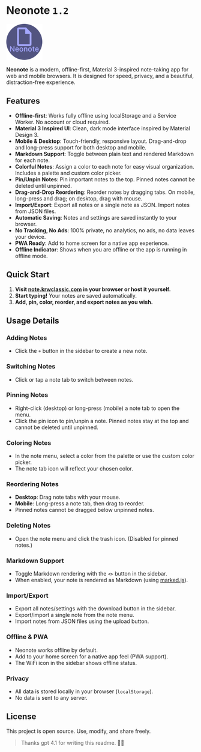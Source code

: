 # Neonote `1.2`

<a href="https://note.krwclassic.com"><img src="neonote.svg" alt="Neonote logo" width="96" height="96"></a>

**Neonote** is a modern, offline-first, Material 3-inspired note-taking app for web and mobile browsers. It is designed for speed, privacy, and a beautiful, distraction-free experience.

## Features

- **Offline-first**: Works fully offline using localStorage and a Service Worker. No account or cloud required.
- **Material 3 Inspired UI**: Clean, dark mode interface inspired by Material Design 3.
- **Mobile & Desktop**: Touch-friendly, responsive layout. Drag-and-drop and long-press support for both desktop and mobile.
- **Markdown Support**: Toggle between plain text and rendered Markdown for each note.
- **Colorful Notes**: Assign a color to each note for easy visual organization. Includes a palette and custom color picker.
- **Pin/Unpin Notes**: Pin important notes to the top. Pinned notes cannot be deleted until unpinned.
- **Drag-and-Drop Reordering**: Reorder notes by dragging tabs. On mobile, long-press and drag; on desktop, drag with mouse.
- **Import/Export**: Export all notes or a single note as JSON. Import notes from JSON files.
- **Automatic Saving**: Notes and settings are saved instantly to your browser.
- **No Tracking, No Ads**: 100% private, no analytics, no ads, no data leaves your device.
- **PWA Ready**: Add to home screen for a native app experience.
- **Offline Indicator**: Shows when you are offline or the app is running in offline mode.

## Quick Start

1. **Visit [note.krwclassic.com](https://note.krwclassic.com) in your browser or host it yourself.**
2. **Start typing!** Your notes are saved automatically.
3. **Add, pin, color, reorder, and export notes as you wish.**

## Usage Details

### Adding Notes

- Click the `+` button in the sidebar to create a new note.

### Switching Notes

- Click or tap a note tab to switch between notes.

### Pinning Notes

- Right-click (desktop) or long-press (mobile) a note tab to open the menu.
- Click the pin icon to pin/unpin a note. Pinned notes stay at the top and cannot be deleted until unpinned.

### Coloring Notes

- In the note menu, select a color from the palette or use the custom color picker.
- The note tab icon will reflect your chosen color.

### Reordering Notes

- **Desktop**: Drag note tabs with your mouse.
- **Mobile**: Long-press a note tab, then drag to reorder.
- Pinned notes cannot be dragged below unpinned notes.

### Deleting Notes

- Open the note menu and click the trash icon. (Disabled for pinned notes.)

### Markdown Support

- Toggle Markdown rendering with the `<>` button in the sidebar.
- When enabled, your note is rendered as Markdown (using [marked.js](https://marked.js.org/)).

### Import/Export

- Export all notes/settings with the download button in the sidebar.
- Export/import a single note from the note menu.
- Import notes from JSON files using the upload button.

### Offline & PWA

- Neonote works offline by default.
- Add to your home screen for a native app feel (PWA support).
- The WiFi icon in the sidebar shows offline status.

### Privacy

- All data is stored locally in your browser (`localStorage`).
- No data is sent to any server.

## License

This project is open source. Use, modify, and share freely.

> Thanks gpt 4.1 for writing this readme. 🙏🏼
